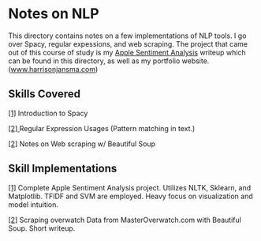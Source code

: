 # Notes on NLP

This directory contains notes on a few implementations of NLP tools. I go over Spacy, regular expessions, and web scraping. The project that came out of this course of study is my <a href="http://www.harrisonjansma.com/apple.html">Apple Sentiment Analysis</a> writeup which can be found in this directory, as well as my portfolio website. (www.harrisonjansma.com)

## Skills Covered

<a href="https://github.com/harrisonjansma/ML-Notes/blob/master/NLP/Spacy/Introduction%20to%20Spacy%20--%20From%20Website.ipynb"> [1]</a> Introduction to Spacy

<a href="https://github.com/harrisonjansma/ML-Notes/blob/master/NLP/WebScrapeRegex/Regular%20Expressions.ipynb"> [2] </a> Regular Expression Usages (Pattern matching in text.)

<a href="https://github.com/harrisonjansma/ML-Notes/blob/master/NLP/WebScrapeRegex/Web_Scraping.ipynb">[2]</a> Notes on Web scraping w/ Beautiful Soup

## Skill Implementations

<a href="https://github.com/harrisonjansma/ML-Notes/blob/master/NLP/Apple_Sentiment_Analysis.ipynb">[1]</a> Complete Apple Sentiment Analysis project. Utilizes NLTK, Sklearn, and Matplotlib. TFIDF and SVM are employed. Heavy focus on visualization and model intuition.

<a href="https://github.com/harrisonjansma/ML-Notes/blob/master/NLP/WebScrapeRegex/overwatch_web_scraping.ipynb">[2]</a> Scraping overwatch Data from MasterOverwatch.com with Beautiful Soup. Short writeup.
